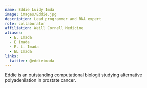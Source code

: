 ```yaml
---
name: Eddie Luidy Imda
image: images/Eddie.jpg
description: Lead programmer and RNA expert
role: collaborator
affiliation: Weill Cornell Medicine
aliases:
  - E. Imada
  - E Imada
  - E. L. Imada
  - EL Imada
links:
  twitter: @eddieimada
---
```


Eddie is an outstanding computational biologit studying alternative polyadenilation in prostate cancer.